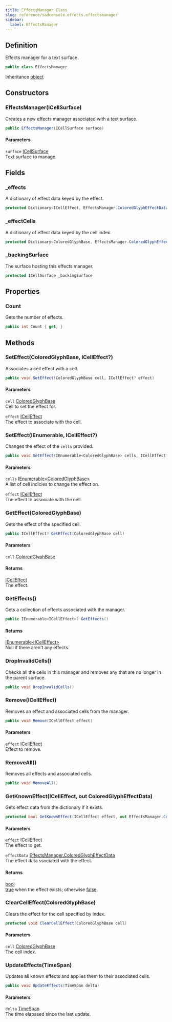 ```yaml
---
title: EffectsManager Class
slug: reference/sadconsole.effects.effectsmanager
sidebar:
  label: EffectsManager
---
```

## Definition

Effects manager for a text surface.

```csharp title="C#"
public class EffectsManager
```

Inheritance [object](https://learn.microsoft.com/dotnet/api/system.object/)

## Constructors

### EffectsManager(ICellSurface)

Creates a new effects manager associated with a text surface.

```csharp title="C#"
public EffectsManager(ICellSurface surface)
```

#### Parameters

`surface` [ICellSurface](../sadconsole.icellsurface/)  
Text surface to manage.


## Fields

### _effects

A dictionary of effect data keyed by the effect.

```csharp title="C#"
protected Dictionary<ICellEffect, EffectsManager.ColoredGlyphEffectData> _effects
```

### _effectCells

A dictionary of effect data keyed by the cell index.

```csharp title="C#"
protected Dictionary<ColoredGlyphBase, EffectsManager.ColoredGlyphEffectData> _effectCells
```

### _backingSurface

The surface hosting this effects manager.

```csharp title="C#"
protected ICellSurface _backingSurface
```

## Properties

### Count

Gets the number of effects.

```csharp title="C#"
public int Count { get; }
```

## Methods

### SetEffect(ColoredGlyphBase, ICellEffect?)

Associates a cell effect with a cell.

```csharp title="C#"
public void SetEffect(ColoredGlyphBase cell, ICellEffect? effect)
```

#### Parameters

`cell` [ColoredGlyphBase](../sadconsole.coloredglyphbase/)  
Cell to set the effect for.

`effect` [ICellEffect](../sadconsole.effects.icelleffect/)  
The effect to associate with the cell.


### SetEffect(IEnumerable<ColoredGlyphBase>, ICellEffect?)

Changes the effect of the `cells` provided.

```csharp title="C#"
public void SetEffect(IEnumerable<ColoredGlyphBase> cells, ICellEffect? effect)
```

#### Parameters

`cells` [IEnumerable\<ColoredGlyphBase\>](https://learn.microsoft.com/dotnet/api/system.collections.generic.ienumerable-1/)  
A list of cell indicies to change the effect on.

`effect` [ICellEffect](../sadconsole.effects.icelleffect/)  
The effect to associate with the cell.


### GetEffect(ColoredGlyphBase)

Gets the effect of the specified cell.

```csharp title="C#"
public ICellEffect? GetEffect(ColoredGlyphBase cell)
```

#### Parameters

`cell` [ColoredGlyphBase](../sadconsole.coloredglyphbase/)  

#### Returns

[ICellEffect](../sadconsole.effects.icelleffect/)  
The effect.

### GetEffects()

Gets a collection of effects associated with the manager.

```csharp title="C#"
public IEnumerable<ICellEffect>? GetEffects()
```

#### Returns

[IEnumerable\<ICellEffect\>](https://learn.microsoft.com/dotnet/api/system.collections.generic.ienumerable-1/)  
Null if there aren't any effects.

### DropInvalidCells()

Checks all the cells in this manager and removes any that are no longer in the parent surface.

```csharp title="C#"
public void DropInvalidCells()
```


### Remove(ICellEffect)

Removes an effect and associated cells from the manager.

```csharp title="C#"
public void Remove(ICellEffect effect)
```

#### Parameters

`effect` [ICellEffect](../sadconsole.effects.icelleffect/)  
Effect to remove.


### RemoveAll()

Removes all effects and associated cells.

```csharp title="C#"
public void RemoveAll()
```


### GetKnownEffect(ICellEffect, out ColoredGlyphEffectData)

Gets effect data from the dictionary if it exists.

```csharp title="C#"
protected bool GetKnownEffect(ICellEffect effect, out EffectsManager.ColoredGlyphEffectData effectData)
```

#### Parameters

`effect` [ICellEffect](../sadconsole.effects.icelleffect/)  
The effect to get.

`effectData` [EffectsManager.ColoredGlyphEffectData](../sadconsole.effects.effectsmanager/)  
The effect data ssociated with the effect.

#### Returns

[bool](https://learn.microsoft.com/dotnet/api/system.boolean/)  
<a href="https://learn.microsoft.com/dotnet/csharp/language-reference/builtin-types/bool">true</a> when the effect exists; otherwise <a href="https://learn.microsoft.com/dotnet/csharp/language-reference/builtin-types/bool">false</a>.

### ClearCellEffect(ColoredGlyphBase)

Clears the effect for the cell specified by index.

```csharp title="C#"
protected void ClearCellEffect(ColoredGlyphBase cell)
```

#### Parameters

`cell` [ColoredGlyphBase](../sadconsole.coloredglyphbase/)  
The cell index.


### UpdateEffects(TimeSpan)

Updates all known effects and applies them to their associated cells.

```csharp title="C#"
public void UpdateEffects(TimeSpan delta)
```

#### Parameters

`delta` [TimeSpan](https://learn.microsoft.com/dotnet/api/system.timespan/)  
The time elapased since the last update.